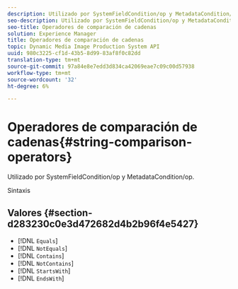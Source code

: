 ```yaml
---
description: Utilizado por SystemFieldCondition/op y MetadataCondition/op.
seo-description: Utilizado por SystemFieldCondition/op y MetadataCondition/op.
seo-title: Operadores de comparación de cadenas
solution: Experience Manager
title: Operadores de comparación de cadenas
topic: Dynamic Media Image Production System API
uuid: 980c3225-cf1d-43b5-8d99-83af8f0c82dd
translation-type: tm+mt
source-git-commit: 97a84e8e7edd3d834ca42069eae7c09c00d57938
workflow-type: tm+mt
source-wordcount: '32'
ht-degree: 6%

---
```



# Operadores de comparación de cadenas{#string-comparison-operators}

Utilizado por SystemFieldCondition/op y MetadataCondition/op.

Sintaxis

## Valores {#section-d283230c0e3d472682d4b2b96f4e5427}

* [!DNL `Equals`]
* [!DNL `NotEquals`]
* [!DNL `Contains`]
* [!DNL `NotContains`]
* [!DNL `StartsWith`]
* [!DNL `EndsWith`]

